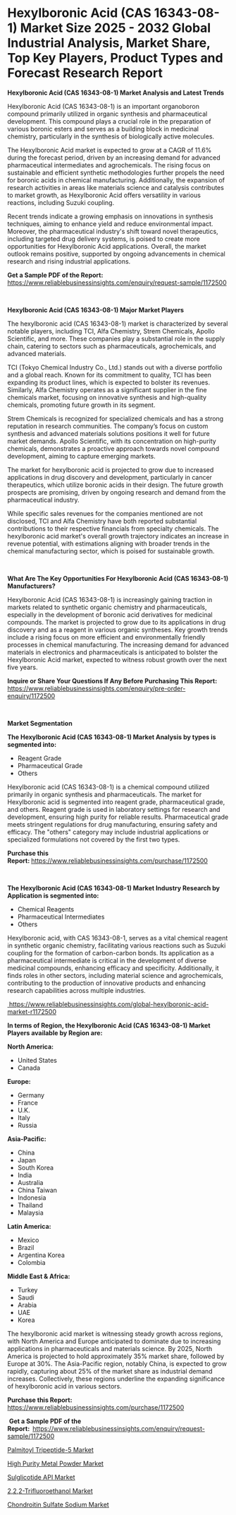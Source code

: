 <p><h1>Hexylboronic Acid (CAS 16343-08-1) Market Size 2025 - 2032 Global Industrial Analysis, Market Share, Top Key Players, Product Types and Forecast Research Report</h1></p><p><strong>Hexylboronic Acid (CAS 16343-08-1) Market Analysis and Latest Trends</strong></p>
<p><p>Hexylboronic Acid (CAS 16343-08-1) is an important organoboron compound primarily utilized in organic synthesis and pharmaceutical development. This compound plays a crucial role in the preparation of various boronic esters and serves as a building block in medicinal chemistry, particularly in the synthesis of biologically active molecules.</p><p>The Hexylboronic Acid market is expected to grow at a CAGR of 11.6% during the forecast period, driven by an increasing demand for advanced pharmaceutical intermediates and agrochemicals. The rising focus on sustainable and efficient synthetic methodologies further propels the need for boronic acids in chemical manufacturing. Additionally, the expansion of research activities in areas like materials science and catalysis contributes to market growth, as Hexylboronic Acid offers versatility in various reactions, including Suzuki coupling.</p><p>Recent trends indicate a growing emphasis on innovations in synthesis techniques, aiming to enhance yield and reduce environmental impact. Moreover, the pharmaceutical industry's shift toward novel therapeutics, including targeted drug delivery systems, is poised to create more opportunities for Hexylboronic Acid applications. Overall, the market outlook remains positive, supported by ongoing advancements in chemical research and rising industrial applications.</p></p>
<p><strong>Get a Sample PDF of the Report:&nbsp;</strong> <a href="https://www.reliablebusinessinsights.com/enquiry/request-sample/1172500?utm_campaign=2174&utm_medium=2&utm_source=Github&utm_content=ia&utm_term=02022025&utm_id=hexylboronic-acid-cas-16343-08-1">https://www.reliablebusinessinsights.com/enquiry/request-sample/1172500</a></p>
<p>&nbsp;</p>
<p><strong>Hexylboronic Acid (CAS 16343-08-1) Major Market Players</strong></p>
<p><p>The hexylboronic acid (CAS 16343-08-1) market is characterized by several notable players, including TCI, Alfa Chemistry, Strem Chemicals, Apollo Scientific, and more. These companies play a substantial role in the supply chain, catering to sectors such as pharmaceuticals, agrochemicals, and advanced materials.</p><p>TCI (Tokyo Chemical Industry Co., Ltd.) stands out with a diverse portfolio and a global reach. Known for its commitment to quality, TCI has been expanding its product lines, which is expected to bolster its revenues. Similarly, Alfa Chemistry operates as a significant supplier in the fine chemicals market, focusing on innovative synthesis and high-quality chemicals, promoting future growth in its segment. </p><p>Strem Chemicals is recognized for specialized chemicals and has a strong reputation in research communities. The company’s focus on custom synthesis and advanced materials solutions positions it well for future market demands. Apollo Scientific, with its concentration on high-purity chemicals, demonstrates a proactive approach towards novel compound development, aiming to capture emerging markets.</p><p>The market for hexylboronic acid is projected to grow due to increased applications in drug discovery and development, particularly in cancer therapeutics, which utilize boronic acids in their design. The future growth prospects are promising, driven by ongoing research and demand from the pharmaceutical industry.</p><p>While specific sales revenues for the companies mentioned are not disclosed, TCI and Alfa Chemistry have both reported substantial contributions to their respective financials from specialty chemicals. The hexylboronic acid market's overall growth trajectory indicates an increase in revenue potential, with estimations aligning with broader trends in the chemical manufacturing sector, which is poised for sustainable growth.</p></p>
<p>&nbsp;</p>
<p><strong>What Are The Key Opportunities For Hexylboronic Acid (CAS 16343-08-1) Manufacturers?</strong></p>
<p><p>Hexylboronic Acid (CAS 16343-08-1) is increasingly gaining traction in markets related to synthetic organic chemistry and pharmaceuticals, especially in the development of boronic acid derivatives for medicinal compounds. The market is projected to grow due to its applications in drug discovery and as a reagent in various organic syntheses. Key growth trends include a rising focus on more efficient and environmentally friendly processes in chemical manufacturing. The increasing demand for advanced materials in electronics and pharmaceuticals is anticipated to bolster the Hexylboronic Acid market, expected to witness robust growth over the next five years.</p></p>
<p><strong>Inquire or Share Your Questions If Any Before Purchasing This Report:</strong> <a href="https://www.reliablebusinessinsights.com/enquiry/pre-order-enquiry/1172500?utm_campaign=2174&utm_medium=2&utm_source=Github&utm_content=ia&utm_term=02022025&utm_id=hexylboronic-acid-cas-16343-08-1">https://www.reliablebusinessinsights.com/enquiry/pre-order-enquiry/1172500</a></p>
<p>&nbsp;</p>
<p><strong>Market Segmentation</strong></p>
<p><strong>The Hexylboronic Acid (CAS 16343-08-1) Market Analysis by types is segmented into:</strong></p>
<p><ul><li>Reagent Grade</li><li>Pharmaceutical Grade</li><li>Others</li></ul></p>
<p><p>Hexylboronic acid (CAS 16343-08-1) is a chemical compound utilized primarily in organic synthesis and pharmaceuticals. The market for Hexylboronic acid is segmented into reagent grade, pharmaceutical grade, and others. Reagent grade is used in laboratory settings for research and development, ensuring high purity for reliable results. Pharmaceutical grade meets stringent regulations for drug manufacturing, ensuring safety and efficacy. The "others" category may include industrial applications or specialized formulations not covered by the first two types.</p></p>
<p><strong>Purchase this Report:&nbsp;</strong><a href="https://www.reliablebusinessinsights.com/purchase/1172500?utm_campaign=2174&utm_medium=2&utm_source=Github&utm_content=ia&utm_term=02022025&utm_id=hexylboronic-acid-cas-16343-08-1">https://www.reliablebusinessinsights.com/purchase/1172500</a></p>
<p>&nbsp;</p>
<p><strong>The Hexylboronic Acid (CAS 16343-08-1) Market Industry Research by Application is segmented into:</strong></p>
<p><ul><li>Chemical Reagents</li><li>Pharmaceutical Intermediates</li><li>Others</li></ul></p>
<p><p>Hexylboronic acid, with CAS 16343-08-1, serves as a vital chemical reagent in synthetic organic chemistry, facilitating various reactions such as Suzuki coupling for the formation of carbon-carbon bonds. Its application as a pharmaceutical intermediate is critical in the development of diverse medicinal compounds, enhancing efficacy and specificity. Additionally, it finds roles in other sectors, including material science and agrochemicals, contributing to the production of innovative products and enhancing research capabilities across multiple industries.</p></p>
<p><a href="https://www.reliablebusinessinsights.com/global-hexylboronic-acid-market-r1172500?utm_campaign=2174&utm_medium=2&utm_source=Github&utm_content=ia&utm_term=02022025&utm_id=hexylboronic-acid-cas-16343-08-1">&nbsp;https://www.reliablebusinessinsights.com/global-hexylboronic-acid-market-r1172500</a></p>
<p><strong>In terms of Region, the Hexylboronic Acid (CAS 16343-08-1) Market Players available by Region are:</strong></p>
<p>
    <p> <strong> North America: </strong>
        <ul>
            <li>United States</li>
            <li>Canada</li>
        </ul>
        </p> 
    <p> <strong> Europe: </strong>
        <ul>
            <li>Germany</li>
            <li>France</li>
            <li>U.K.</li>
            <li>Italy</li>
            <li>Russia</li>
        </ul>
        </p> 
    <p> <strong> Asia-Pacific: </strong>
        <ul>
            <li>China</li>
            <li>Japan</li>
            <li>South Korea</li>
            <li>India</li>
            <li>Australia</li>
            <li>China Taiwan</li>
            <li>Indonesia</li>
            <li>Thailand</li>
            <li>Malaysia</li>
        </ul>
        </p> 
    <p> <strong> Latin America: </strong>
        <ul>
            <li>Mexico</li>
            <li>Brazil</li>
            <li>Argentina Korea</li>
            <li>Colombia</li>
        </ul>
        </p> 
    <p> <strong> Middle East & Africa: </strong>
        <ul>
            <li>Turkey</li>
            <li>Saudi</li>
            <li>Arabia</li>
            <li>UAE</li>
            <li>Korea</li>
        </ul>
    </p>
    </p>
<p><p>The hexylboronic acid market is witnessing steady growth across regions, with North America and Europe anticipated to dominate due to increasing applications in pharmaceuticals and materials science. By 2025, North America is projected to hold approximately 35% market share, followed by Europe at 30%. The Asia-Pacific region, notably China, is expected to grow rapidly, capturing about 25% of the market share as industrial demand increases. Collectively, these regions underline the expanding significance of hexylboronic acid in various sectors.</p></p>
<p><strong>Purchase this Report: </strong><a href="https://www.reliablebusinessinsights.com/purchase/1172500?utm_campaign=2174&utm_medium=2&utm_source=Github&utm_content=ia&utm_term=02022025&utm_id=hexylboronic-acid-cas-16343-08-1">https://www.reliablebusinessinsights.com/purchase/1172500</a></p>
<p>&nbsp;<strong>Get a Sample PDF of the Report:&nbsp;&nbsp;</strong><a href="https://www.reliablebusinessinsights.com/enquiry/request-sample/1172500?utm_campaign=2174&utm_medium=2&utm_source=Github&utm_content=ia&utm_term=02022025&utm_id=hexylboronic-acid-cas-16343-08-1">https://www.reliablebusinessinsights.com/enquiry/request-sample/1172500</a></p>
<p><strong></strong></p>
<p><p><a href="https://www.linkedin.com/pulse/palmitoyl-tripeptide-5-market-forecast-2025-2032-components-rnesf?utm_campaign=2174&utm_medium=2&utm_source=Github&utm_content=ia&utm_term=02022025&utm_id=hexylboronic-acid-cas-16343-08-1">Palmitoyl Tripeptide-5 Market</a></p><p><a href="https://www.linkedin.com/pulse/projected-138-cagr-high-purity-metal-powder-market-afnbc?utm_campaign=2174&utm_medium=2&utm_source=Github&utm_content=ia&utm_term=02022025&utm_id=hexylboronic-acid-cas-16343-08-1">High Purity Metal Powder Market</a></p><p><a href="https://www.linkedin.com/pulse/sulglicotide-api-market-demand-revenue-insights-119-cagr-forecast-xudjc?utm_campaign=2174&utm_medium=2&utm_source=Github&utm_content=ia&utm_term=02022025&utm_id=hexylboronic-acid-cas-16343-08-1">Sulglicotide API Market</a></p><p><a href="https://www.linkedin.com/pulse/analyzing-222-trifluoroethanol-market-2025-2032-comprehensive-1vfbf?utm_campaign=2174&utm_medium=2&utm_source=Github&utm_content=ia&utm_term=02022025&utm_id=hexylboronic-acid-cas-16343-08-1">2,2,2-Trifluoroethanol Market</a></p><p><a href="https://www.linkedin.com/pulse/chondroitin-sulfate-sodium-market-research-report-industry-jvthc?utm_campaign=2174&utm_medium=2&utm_source=Github&utm_content=ia&utm_term=02022025&utm_id=hexylboronic-acid-cas-16343-08-1">Chondroitin Sulfate Sodium Market</a></p></p>